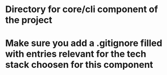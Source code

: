 # Directory for core/cli component of the project
# Make sure you add a .gitignore filled with entries relevant for the tech stack choosen for this component